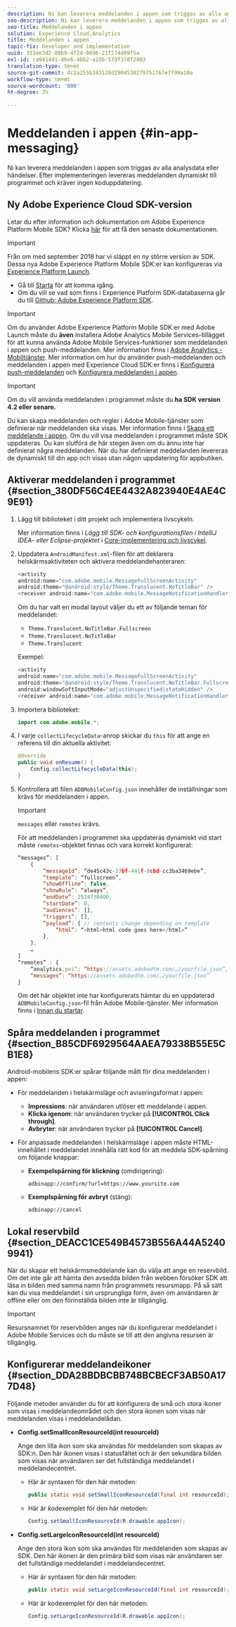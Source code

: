 ```yaml
---
description: Ni kan leverera meddelanden i appen som triggas av alla analysdata eller händelser. Efter implementeringen levereras meddelanden dynamiskt till programmet och kräver ingen koduppdatering.
seo-description: Ni kan leverera meddelanden i appen som triggas av alla analysdata eller händelser. Efter implementeringen levereras meddelanden dynamiskt till programmet och kräver ingen koduppdatering.
seo-title: Meddelanden i appen
solution: Experience Cloud,Analytics
title: Meddelanden i appen
topic-fix: Developer and implementation
uuid: 351ee3d2-80b9-4f2d-9696-21f274d89f5a
exl-id: ca9414d1-86e6-4bb2-a2d6-57df37df2403
translation-type: tm+mt
source-git-commit: 4c2a255b343128d2904530279751767e7f99a10a
workflow-type: tm+mt
source-wordcount: '800'
ht-degree: 3%

---
```


# Meddelanden i appen {#in-app-messaging}

Ni kan leverera meddelanden i appen som triggas av alla analysdata eller händelser. Efter implementeringen levereras meddelanden dynamiskt till programmet och kräver ingen koduppdatering.

## Ny Adobe Experience Cloud SDK-version

Letar du efter information och dokumentation om Adobe Experience Platform Mobile SDK? Klicka [här](https://aep-sdks.gitbook.io/docs/) för att få den senaste dokumentationen.

>[!IMPORTANT]
>
>Från om med september 2018 har vi släppt en ny större version av SDK. Dessa nya Adobe Experience Platform Mobile SDK:er kan konfigureras via [Experience Platform Launch](https://www.adobe.com/experience-platform/launch.html).

* Gå till [Starta](https://launch.adobe.com/) för att komma igång.
* Om du vill se vad som finns i Experience Platform SDK-databaserna går du till [Github: Adobe Experience Platform SDK](https://github.com/Adobe-Marketing-Cloud/acp-sdks).

>[!IMPORTANT]
>
> Om du använder Adobe Experience Platform Mobile SDK:er med Adobe Launch måste du **även** installera Adobe Analytics Mobile Services-tillägget för att kunna använda Adobe Mobile Services-funktioner som meddelanden i appen och push-meddelanden. Mer information finns i [Adobe Analytics - Mobiltjänster](https://aep-sdks.gitbook.io/docs/using-mobile-extensions/adobe-analytics-mobile-services). Mer information om hur du använder push-meddelanden och meddelanden i appen med Experience Cloud SDK:er finns i [Konfigurera push-meddelanden](https://aep-sdks.gitbook.io/docs/using-mobile-extensions/adobe-analytics-mobile-services#set-up-push-messaging) och [Konfigurera meddelanden i appen](https://aep-sdks.gitbook.io/docs/using-mobile-extensions/adobe-analytics-mobile-services#set-up-in-app-messaging).

>[!IMPORTANT]
>
>Om du vill använda meddelanden i programmet måste du **ha SDK version 4.2 eller senare.**

Du kan skapa meddelanden och regler i Adobe Mobile-tjänster som definierar när meddelanden ska visas. Mer information finns i [Skapa ett meddelande i appen](/help/using/in-app-messaging/t-in-app-message/t-in-app-message.md). Om du vill visa meddelanden i programmet måste SDK uppdateras. Du kan slutföra de här stegen även om du ännu inte har definierat några meddelanden. När du har definierat meddelanden levereras de dynamiskt till din app och visas utan någon uppdatering för appbutiken.

## Aktiverar meddelanden i programmet {#section_380DF56C4EE4432A823940E4AE4C9E91}

1. Lägg till biblioteket i ditt projekt och implementera livscykeln.

   Mer information finns i *Lägg till SDK- och konfigurationsfilen i IntelliJ IDEA- eller Eclipse-projektet* i [Core-implementering och livscykel](/help/android/getting-started/dev-qs.md).

1. Uppdatera `AndroidManifest.xml`-filen för att deklarera helskärmsaktiviteten och aktivera meddelandehanteraren:

   ```java
   <activity  
   android:name="com.adobe.mobile.MessageFullScreenActivity"  
   android:theme="@android:style/Theme.Translucent.NoTitleBar" /> 
   <receiver android:name="com.adobe.mobile.MessageNotificationHandler" />
   ```

   Om du har valt en modal layout väljer du ett av följande teman för meddelandet:

   * `Theme.Translucent.NoTitleBar.Fullscreen`
   * `Theme.Translucent.NoTitleBar`
   * `Theme.Translucent`

   Exempel:

   ```java
   <activity 
   android:name="com.adobe.mobile.MessageFullScreenActivity" 
   android:theme="@android:style/Theme.Translucent.NoTitleBar.Fullscreen" 
   android:windowSoftInputMode="adjustUnspecified|stateHidden" /> 
   <receiver android:name="com.adobe.mobile.MessageNotificationHandler" />
   ```

1. Importera biblioteket:

   ```java
   import com.adobe.mobile.*;
   ```

1. I varje `collectLifecycleData`-anrop skickar du `this` för att ange en referens till din aktuella aktivitet:

   ```java
   @Override 
   public void onResume() { 
       Config.collectLifecycleData(this); 
   }
   ```

1. Kontrollera att filen `ADBMobileConfig.json` innehåller de inställningar som krävs för meddelanden i appen.

   >[!IMPORTANT]
   >
   >`messages` eller  `remotes` krävs.

   För att meddelanden i programmet ska uppdateras dynamiskt vid start måste `remotes`-objektet finnas och vara korrekt konfigurerat:

   ```js
   “messages”: [ 
       { 
           “messageId”: “de45c43c-37bf-441f-8cbd-cc3ba3469ebe”, 
           “template”: “fullscreen”, 
           “showOffline”: false, 
           “showRule”: “always”, 
           “endDate”: 2524730400, 
           “startDate”: 0, 
           “audiences”: [], 
           “triggers”: [], 
           “payload”: { // contents change depending on template 
               “html”: “<html>html code goes here</html>” 
           }, 
       }, 
       … 
   ] 
   “remotes” : { 
       “analytics.poi”: “https://assets.adobedtm.com/…/yourfile.json”, 
       “messages”: “https://assets.adobedtm.com/…/yourfile.json” 
   }
   ```

   Om det här objektet inte har konfigurerats hämtar du en uppdaterad `ADBMobileConfig.json`-fil från Adobe Mobile-tjänster. Mer information finns i [Innan du startar](/help/android/getting-started/requirements.md).

## Spåra meddelanden i programmet {#section_B85CDF6929564AAEA79338B55E5CB1E8}

Android-mobilens SDK:er spårar följande mått för dina meddelanden i appen:

* För meddelanden i helskärmsläge och aviseringsformat i appen:

   * **Impressions**: när användaren utlöser ett meddelande i appen.
   * **Klicka igenom**: när användaren trycker på  **[!UICONTROL Click through]**.
   * **Avbryter**: när användaren trycker på  **[!UICONTROL Cancel]**.

* För anpassade meddelanden i helskärmsläge i appen måste HTML-innehållet i meddelandet innehålla rätt kod för att meddela SDK-spårning om följande knappar:

   * **Exempelspårning för klickning**  (omdirigering):

      `adbinapp://confirm/?url=https://www.yoursite.com`
   * **Exemplspårning för avbryt**  (stäng):

      `adbinapp://cancel`

## Lokal reservbild {#section_DEACC1CE549B4573B556A44A52409941}

När du skapar ett helskärmsmeddelande kan du välja att ange en reservbild. Om det inte går att hämta den avsedda bilden från webben försöker SDK att läsa in bilden med samma namn från programmets resursmapp. På så sätt kan du visa meddelandet i sin ursprungliga form, även om användaren är offline eller om den förinställda bilden inte är tillgänglig.

>[!IMPORTANT]
>
>Resursnamnet för reservbilden anges när du konfigurerar meddelandet i Adobe Mobile Services och du måste se till att den angivna resursen är tillgänglig.

## Konfigurerar meddelandeikoner {#section_DDA28BDBCBB748BCBECF3AB50A177D48}

Följande metoder använder du för att konfigurera de små och stora ikoner som visas i meddelandeområdet och den stora ikonen som visas när meddelanden visas i meddelandelådan.

* **Config.setSmallIconResourceId(int resourceId)**

   Ange den lilla ikon som ska användas för meddelanden som skapas av SDK:n. Den här ikonen visas i statusfältet och är den sekundära bilden som visas när användaren ser det fullständiga meddelandet i meddelandecentret.

   * Här är syntaxen för den här metoden:

      ```java
      public static void setSmallIconResourceId(final int resourceId); 
      ```

   * Här är kodexemplet för den här metoden:

      ```java
      Config.setSmallIconResourceId(R.drawable.appIcon);
      ```

* **Config.setLargeIconResourceId(int resourceId)**

   Ange den stora ikon som ska användas för meddelanden som skapas av SDK. Den här ikonen är den primära bild som visas när användaren ser det fullständiga meddelandet i meddelandecentret.

   * Här är syntaxen för den här metoden:

      ```java
      public static void setLargeIconResourceId(final int resourceId); 
      ```

   * Här är kodexemplet för den här metoden:

      ```java
      Config.setLargeIconResourceId(R.drawable.appIcon); 
      ```
